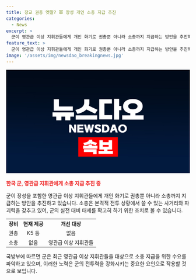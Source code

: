 ```yaml
---
title: 장교 권총 옛말? 軍 장성 개인 소총 지급 추진
categories:
  - News
excerpt: >
  군이 영관급 이상 지휘관들에게 개인 화기로 권총뿐 아니라 소총까지 지급하는 방안을 추진하고 있습니다. 이는 실전적 대비 태세를 확고히 하기 위한 조치로, 소총은 권총보다 더 뛰어난 사거리와 파괴력을 가지고 있어 전투 상황에서 더욱 유용하다고 언급되고 있습니다.
feature_text: >
  군이 영관급 이상 지휘관들에게 개인 화기로 권총뿐 아니라 소총까지 지급하는 방안을 추진하고 있습니다. 이는 실전적 대비 태세를 확고히 하기 위한 조치로, 소총은 권총보다 더 뛰어난 사거리와 파괴력을 가지고 있어 전투 상황에서 더욱 유용하다고 언급되고 있습니다.
image: '/assets/img/newsdao_breakingnews.jpg'
---
```


<p><img src="/assets/img/newsdao_breakingnews.jpg" alt="pcversion 속보" /></p>

<p><b><span style="color: #ee2323;">한국 군, 영관급 지휘관에게 소총 지급 추진 중</span></b></p>

<p>군이 장성을 포함한 영관급 이상 지휘관들에게 개인 화기로 권총뿐 아니라 소총까지 지급하는 방안을 추진하고 있습니다. 소총은 본격적 전투 상황에서 쓸 수 있는 사거리와 파괴력을 갖추고 있어, 군의 실전 대비 태세를 확고히 하기 위한 조치로 볼 수 있습니다.</p>

<table>
  <tr>
    <td style="text-align: center; height: 17px;"><b>장비</b></td>
    <td style="text-align: center; height: 17px;"><b>현재 제공</b></td>
    <td style="text-align: center; height: 17px;"><b>개선 대상</b></td>
  </tr>
  <tr>
    <td style="text-align: left; height: 17px;">권총</td>
    <td style="text-align: center; height: 17px;">K5 등</td>
    <td style="text-align: center; height: 17px;">없음</td>
  </tr>
  <tr>
    <td style="text-align: left; height: 17px;">소총</td>
    <td style="text-align: center; height: 17px;">없음</td>
    <td style="text-align: center; height: 17px;">영관급 이상 지휘관들</td>
  </tr>
</table>

<p>국방부에 따르면 군은 최근 영관급 이상 지휘관들을 대상으로 소총 지급을 위한 수요를 파악하고 있으며, 이러한 노력은 군의 전투력을 강화시키는 중요한 요인으로 작용할 것으로 보입니다.</p>

